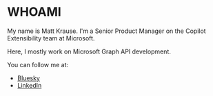 # WHOAMI
My name is Matt Krause. I'm a Senior Product Manager on the Copilot Extensibility team at Microsoft.

Here, I mostly work on Microsoft Graph API development. 

You can follow me at: 
- [Bluesky](https://bsky.social/@mattckrause.com)
- [LinkedIn](https://www.linkedin.com/in/matthew-krause/)

